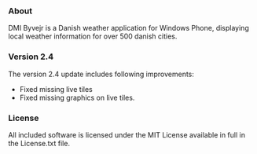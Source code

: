 ### About

DMI Byvejr is a Danish weather application for Windows Phone,
displaying local weather information for over 500 danish cities.

### Version 2.4

The version 2.4 update includes following improvements:

* Fixed missing live tiles 
* Fixed missing graphics on live tiles.

### License

All included software is licensed under the MIT License
available in full in the License.txt file.
